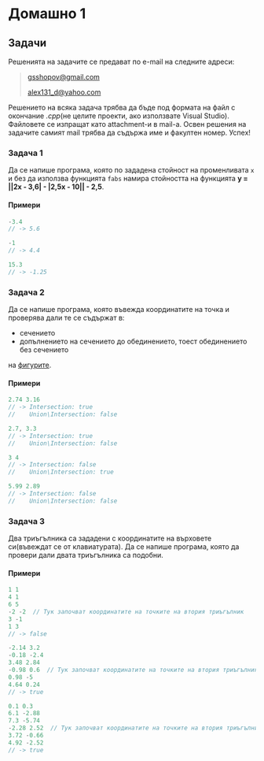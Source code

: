 Домашно 1
=========

## Задачи ##
Решенията на задачите се предават по e-mail на следните адреси:

> gsshopov@gmail.com
>
> alex131_d@yahoo.com

Решението на всяка задача трябва да бъде под формата на файл с окончание *.cpp*(не целите проекти, ако използвате Visual Studio). Файловете се изпращат като attachment-и в mail-a. Освен решения на задачите самият mail трябва да съдържа име и факултен номер. Успех!


### Задача 1 ###

Да се напише програма, която по зададена стойност на променливата ```x``` и без да използва функцията ```fabs``` намира стойността на функцията **y = ||2x - 3,6| - |2,5x - 10|| - 2,5**.

#### Примери ####

```c++
-3.4
// -> 5.6

-1
// -> 4.4

15.3
// -> -1.25
```

### Задача 2 ###

Да се напише програма, която въвежда координатите на точка и проверява дали те се съдържат в:
* сечението
* допълнението на сечението до обединението, тоест обединението без сечението

на [фигурите](http://img18.imageshack.us/img18/7024/14dr.png).

#### Примери ####

```c++
2.74 3.16
// -> Intersection: true
//    Union\Intersection: false

2.7, 3.3
// -> Intersection: true
//    Union\Intersection: false

3 4
// -> Intersection: false
//    Union\Intersection: true

5.99 2.89
// -> Intersection: false
//    Union\Intersection: false
```

### Задача 3 ###

Два триъгълника са зададени с координатите на върховете си(въвеждат се от клавиатурата). Да се напише програма, която да провери дали двата триъгълника са подобни.

#### Примери ####

```c++
1 1
4 1
6 5
-2 -2  // Тук започват координатите на точките на втория триъгълник
3 -1
1 3
// -> false

-2.14 3.2
-0.18 -2.4
3.48 2.84
-0.98 0.6  // Тук започват координатите на точките на втория триъгълник
0.98 -5
4.64 0.24
// -> true

0.1 0.3
6.1 -2.88
7.3 -5.74
-2.28 2.52  // Тук започват координатите на точките на втория триъгълник
3.72 -0.66
4.92 -2.52
// -> true
```
